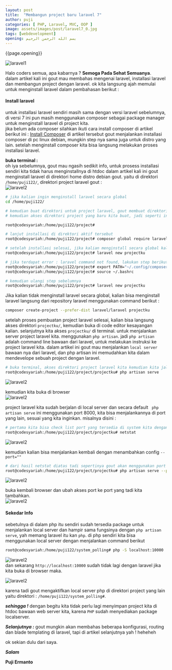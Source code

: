 ```yaml
---
layout: post
title:  "Membangun project baru laravel 7"
author: puji
categories: [ PHP, Laravel, MVC, OOP ]
image: assets/images/post/laravel7_0.jpg
tags: [webdevelopment]
opening: بسم الله الرحمن الرحيم
---  
```


{{page.opening}}  

![laravel1]({{site.url}}/assets/images/post/laravel.webp)  

Halo coders semua, apa kabarnya ? **Semoga Pada Sehat Semuanya**.  
dalam artikel kali ini gout mau membahas mengenai laravel, installasi laravel dan membangun project dengan laravel. ok kita langsung ajah memulai untuk menginstall laravel dalam pembahasan berikut :  

#### Install laravel  
untuk installasi laravel sendiri masih sama dengan versi laravel sebelumnya, di versi 7 ini pun masih menggunakan composer sebagai package manager untuk menginstall laravel di project kita.  
jika belum ada composer silahkan ikuti cara install composer di artikel berikut ini :
<a href="http://localhost:4000/php/composer/install-composer-on-debian9-stretch/">Install Composer</a> di artikel tersebut gout menjalankan installasi composer di pc linux debian, mungkin step nya sama juga untuk distro yang lain. setelah menginstall composer kita bisa langsung melakukan proses installasi laravel.  

**buka terminal :**  
oh iya sebelumnya, gout mau ngasih sedikit info, untuk prosess installasi sendiri kita tidak harus menginstallnya di htdoc dalam artikel kali ini gout menginstall laravel di direktori home distro debian gout. yaitu di direktori ```/home/puji122/```,  direktori project laravel gout :  
![laravel2]({{site.url}}/assets/images/post/laravel.webp)

```bash
# jika kalian ingin menginstall laravel secara global
cd /home/puji122/

# kemudian buat direktori untuk project laravel, gout membuat direktori project laravel ini dengan nama (project)
# kemudian akses direktori project yang baru kita buat, jadi seperti ini direktori project laravel gout. dibawah ini direktori aktif dari project yang akan gout install laravel di dalamnya

root@codesyariah:/home/puji122/project#

# lanjut installasi di direktori aktif tersebut
root@codesyariah:/home/puji122/project# composer global require laravel/installer

# setelah installasi selesai, jika kalian menginstall secara global kalian bisa langsung membuat project laravel baru
root@codesyariah:/home/puji122/project# laravel new projectku

# jika terdapat error : laravel command not found, lakukan step berikut
root@codesyariah:/home/puji122/project# export PATH="~/.config/composer/vendor/bin:$PATH"
root@codesyariah:/home/puji122/project# source ~/.bashrc

# kemudian ulangi step sebelumnya
root@codesyariah:/home/puji122/project# laravel new projectku

```  
Jika kalian tidak menginstall laravel secara global, kalian bisa menginstall laravel langsung dari repository laravel menggunakan command berikut :  
```bash
composer create-project --prefer-dist laravel/laravel projectku
```  
setelah proses pembuatan project laravel selesai, kalian bisa langsung akses direktori ```projectku/```, kemudian buka di code editor kesayangan kalian. selanjutnya kita akses ```projectku/``` di terminal. untuk menjalankan server project laravel kita. menggunakan ```php artisan```. jadi ```php artisan``` adalah command line bawaan dari laravel, untuk melakukan instruksi ke project laravel kita. dalam artikel ini gout mau menjalankan ```local server``` bawaan nya dari laravel, dan php artisan ini memudahkan kita dalam mendevelope sebuah project dengan laravel. 

```bash
# buka terminal, akses direktori project laravel kita kemudian kita jalankan local server dengan command berikut
root@codesyariah:/home/puji122/project/projectku# php artisan serve
```  
![laravel2]({{site.url}}/assets/images/post/laravel_3.png)  

kemudian kita buka di browser  
![laravel2]({{site.url}}/assets/images/post/laravel_4.png)  

project laravel kita sudah berjalan di local server dan secara default ``` php artisan serve``` ini menggunakan port 8000, kita bisa menjalankannya di port yang lain, sesuai yang kita inginkan. misalnya disini :  
```bash
# pertama kita bisa check list port yang tersedia di system kita dengan perintah berikut 
root@codesyariah:/home/puji122/project/projectku# netstat
```  
![laravel2]({{site.url}}/assets/images/post/laravel_5.png)  

kemudian kalian bisa menjalankan kembali dengan menambahkan config ```--port=""```  

```bash
# dari hasil netstat diatas tadi sepertinya gout akan menggunakan port 10000 untuk menjalankan local server laravel ini
root@codesyariah:/home/puji122/project/projectku# php artisan serve --port=10000
```  
![laravel2]({{site.url}}/assets/images/post/laravel_6.png)  

buka kembali browser dan ubah akses port ke port yang tadi kita tambahkan.  
![laravel2]({{site.url}}/assets/images/post/laravel_7.png)  

#### Sekedar Info  
sebetulnya di dalam php itu sendiri sudah tersedia package untuk menjalankan local server dan hampir sama fungsinya dengan ```php artisan serve```, yah memang laravel itu kan ```php```. di php sendiri kita bisa menggunakan local server dengan menjalankan command berikut

```bash
root@codesyariah:/home/puji122/system_polling# php -S localhost:10000
```  
![laravel2]({{site.url}}/assets/images/post/laravel_8.png)  
dan sekarang ```http://localhost:10000``` sudah tidak lagi dengan laravel jika kita buka di browser maka.  

![laravel2]({{site.url}}/assets/images/post/laravel_9.png)  

karena tadi gout mengaktifkan local server php di direktori project yang lain yaitu direktori : ```/home/puji122/system_polling#```.  

***sehingga !*** dengan begitu kita tidak perlu lagi menyimpan project kita di htdoc bawaan web server kita, karena ```PHP``` sudah menyediakan package localserver.  

***Selanjutnya :*** gout mungkin akan membahas beberapa konfigurasi, routing dan blade templating di laravel, tapi di artikel selanjutnya yah ! heheheh

ok sekian dulu dari saya.


***Salam***

**Puji Ermanto**